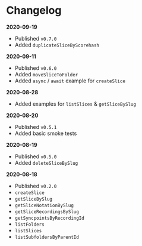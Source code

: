 # Changelog

**2020-09-19**
- Published `v0.7.0`
- Added `duplicateSliceByScorehash`

**2020-09-11**
- Published `v0.6.0`
- Added `moveSliceToFolder`
- Added `async` / `await` example for `createSlice`

**2020-08-28**
- Added examples for `listSlices` & `getSliceBySlug`

**2020-08-20**
- Published `v0.5.1`
- Added basic smoke tests

**2020-08-19**
- Published `v0.5.0`
- Added `deleteSliceBySlug`

**2020-08-18**
- Published `v0.2.0`
- `createSlice`
- `getSliceBySlug`
- `getSliceNotationBySlug`
- `getSliceRecordingsBySlug`
- `getSyncpointsByRecordingId`
- `listFolders`
- `listSlices`
- `listSubfoldersByParentId`
